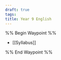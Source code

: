 ```yaml
---
draft: true
tags: 
title: Year 9 English
---
```

%% Begin Waypoint %%
- [[Syllabus]]

%% End Waypoint %%
